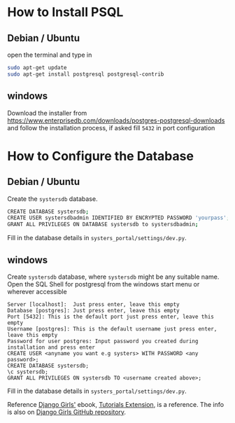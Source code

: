 # How to Install PSQL
## Debian / Ubuntu

open the terminal and type in
```bash
sudo apt-get update 
sudo apt-get install postgresql postgresql-contrib
```

## windows
Download the installer from 
    https://www.enterprisedb.com/downloads/postgres-postgresql-downloads
and follow the installation process, if asked fill `5432` in port configuration

# How to Configure the Database
## Debian / Ubuntu

Create the `systersdb` database.

```bash
CREATE DATABASE systersdb;
CREATE USER systersdbadmin IDENTIFIED BY ENCRYPTED PASSWORD 'yourpass';
GRANT ALL PRIVILEGES ON DATABASE systersdb to systersdbadmin;
```

Fill in the database details in `systers_portal/settings/dev.py`.

## windows
Create `systersdb` database, where `systersdb` might be any suitable name.
Open the SQL Shell for postgresql from the windows start menu or wherever accessible

```
Server [localhost]:  Just press enter, leave this empty
Database [postgres]: Just press enter, leave this empty
Port [5432]: This is the default port just press enter, leave this empty
Username [postgres]: This is the default username just press enter, leave this empty
Password for user postgres: Input password you created during installation and press enter
CREATE USER <anyname you want e.g systers> WITH PASSWORD <any password>;
CREATE DATABASE systersdb;
\c systersdb;
GRANT ALL PRIVILEGES ON systersdb TO <username created above>;
```

Fill in the database details in `systers_portal/settings/dev.py`.


Reference
[Django Girls'](http://djangogirls.org) ebook,
[Tutorials Extension](http://djangogirls.org/resources/), is a reference.
The info is also on [Django Girls GitHub repository](https://github.com/DjangoGirls/tutorial-extensions/blob/master/en/optional_postgresql_installation/README.md).

